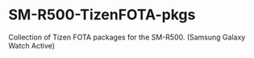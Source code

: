 # SM-R500-TizenFOTA-pkgs
Collection of Tizen FOTA packages for the SM-R500. (Samsung Galaxy Watch Active)
